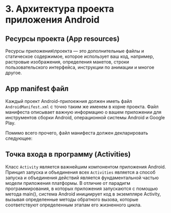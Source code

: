 # 3. Архитектура проекта приложения Android

## Ресурсы проекта (App resources)
Ресурсы приложения\проекта — это дополнительные файлы и статическое содержимое, которое использует ваш код, например, растровые изображения, определения макетов, строки пользовательского интерфейса, инструкции по анимации и многое другое.

## App manifest файл

Каждый проект Android-прилоежния должен иметь файл `AndroidManifest.xml` с точно таким же именем в корне проекта. Файл манифеста описывает важную информацию о вашем приложении для инструментов сборки Android, операционной системы Android и Google Play.

Помимо всего прочего, файл манифеста должен декларировать следующее:

<!-- - Компоненты приложения, включая `Activity`, сервисы , broadcast-приемники и  content providers. Каждый компонент должен определять основные свойства, такие как имя его класса Kotlin или Java. Он также может декларировать возможности, такие как конфигурации устройств, которые он может обрабатывать, и фильтры намерений, которые описывают, как компонент может быть запущен. Подробнее о компонентах приложения читайте в следующем разделе.
- Разрешения, необходимые приложению для доступа к защищенным частям системы или другим приложениям. Он также объявляет любые разрешения, которые должны быть у других приложений, если они хотят получить доступ к контенту из этого приложения. Подробнее о разрешениях читайте в следующем разделе.
- Аппаратные и программные функции, требуемые приложением, которые влияют на то, какие устройства могут устанавливать приложение из Google Play. Подробнее о совместимости устройств читайте в следующем разделе.
Если вы используете Android Studio для сборки своего приложения, файл манифеста создается для вас, и большинство основных элементов манифеста добавляются по мере сборки вашего приложения, особенно при использовании шаблонов кода. -->

## Точка входа в программу (Activities)

Класс `Activity` является важнейшим компонентом приложения Android. Принцип запуска и объединения всех `Activities` является  а способ запуска и объединения действий является фундаментальной частью модели приложения платформы. В отличие от парадигм программирования, в которых приложения запускаются с помощью метода main(), система Android инициирует код в экземпляре Activity, вызывая определенные методы обратного вызова, которые соответствуют определенным этапам его жизненного цикла.